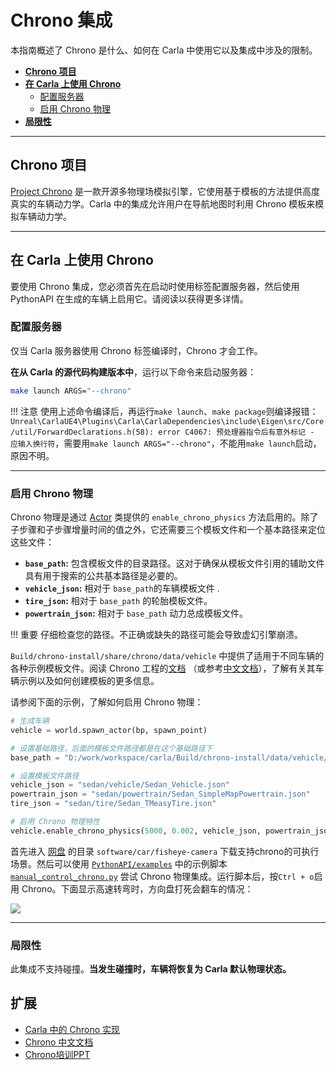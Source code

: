 # Chrono 集成

本指南概述了 Chrono 是什么、如何在 Carla 中使用它以及集成中涉及的限制。

- [__Chrono 项目__](#project_chrono)
- [__在 Carla 上使用 Chrono__](#using_chrono_on_carla)
    - [配置服务器](#configuring_the_server)
    - [启用 Chrono 物理](#enabling_chrono_physics)
- [__局限性__](#limitations)

---

## Chrono 项目 <span id="project_chrono"></span>

[Project Chrono](https://projectchrono.org/) 是一款开源多物理场模拟引擎，它使用基于模板的方法提供高度真实的车辆动力学。Carla 中的集成允许用户在导航地图时利用 Chrono 模板来模拟车辆动力学。

---

## 在 Carla 上使用 Chrono <span id="using_chrono_on_carla"></span>

要使用 Chrono 集成，您必须首先在启动时使用标签配置服务器，然后使用 PythonAPI 在生成的车辆上启用它。请阅读以获得更多详情。

### 配置服务器 <span id="configuring_the_server"></span>

仅当 Carla 服务器使用 Chrono 标签编译时，Chrono 才会工作。

__在从 Carla 的源代码构建版本中__，运行以下命令来启动服务器：

```sh
make launch ARGS="--chrono"
```

!!! 注意
    使用上述命令编译后，再运行`make launch`、`make package`则编译报错：`Unreal\CarlaUE4\Plugins\Carla\CarlaDependencies\include\Eigen\src/Core/util/ForwardDeclarations.h(58): error C4067: 预处理器指令后有意外标记 - 应输入换行符`，需要用`make launch ARGS="--chrono"`，不能用`make launch`启动，原因不明。

---

### 启用 Chrono 物理 <span id="enabling_chrono_physics"></span>

Chrono 物理是通过 [Actor](python_api.md#carlaactor) 类提供的 `enable_chrono_physics` 方法启用的。除了子步骤和子步骤增量时间的值之外，它还需要三个模板文件和一个基本路径来定位这些文件： 

- __`base_path`:__ 包含模板文件的目录路径。这对于确保从模板文件引用的辅助文件具有用于搜索的公共基本路径是必要的。
- __`vehicle_json`:__ 相对于 `base_path`的车辆模板文件 .
- __`tire_json`:__ 相对于 `base_path` 的轮胎模板文件。
- __`powertrain_json`:__ 相对于 `base_path` 动力总成模板文件。

!!! 重要
    仔细检查您的路径。不正确或缺失的路径可能会导致虚幻引擎崩溃。

`Build/chrono-install/share/chrono/data/vehicle` 中提供了适用于不同车辆的各种示例模板文件。阅读 Chrono 工程的[文档](https://api.projectchrono.org/manual_vehicle.html) （或参考[中文文档](chrono/manual_vehicle.md)），了解有关其车辆示例以及如何创建模板的更多信息。

请参阅下面的示例，了解如何启用 Chrono 物理：

```python
# 生成车辆
vehicle = world.spawn_actor(bp, spawn_point)

# 设置基础路径，后面的模板文件路径都是在这个基础路径下
base_path = "D:/work/workspace/carla/Build/chrono-install/data/vehicle/"

# 设置模板文件路径
vehicle_json = "sedan/vehicle/Sedan_Vehicle.json"
powertrain_json = "sedan/powertrain/Sedan_SimpleMapPowertrain.json"
tire_json = "sedan/tire/Sedan_TMeasyTire.json"

# 启用 Chrono 物理特性
vehicle.enable_chrono_physics(5000, 0.002, vehicle_json, powertrain_json, tire_json, base_path)
```

首先进入 [网盘](https://pan.baidu.com/s/1n2fJvWff4pbtMe97GOqtvQ?pwd=hutb) 的目录 `software/car/fisheye-camera` 下载支持chrono的可执行场景。然后可以使用 [`PythonAPI/examples`](https://github.com/OpenHUTB/carla_doc/tree/master/src/examples) 中的示例脚本 [`manual_control_chrono.py`](https://github.com/OpenHUTB/carla_doc/blob/master/src/examples/manual_control_chrono.py) 尝试 Chrono 物理集成。运行脚本后，按`Ctrl + o`启用 Chrono。下面显示高速转弯时，方向盘打死会翻车的情况：

![](./img/chrono/vechile_turnover.gif)

---

### 局限性 <span id="limitations"></span>

此集成不支持碰撞。__当发生碰撞时，车辆将恢复为 Carla 默认物理状态。__


## 扩展

* [Carla 中的 Chrono 实现](chrono/vehicle_overview.md)
* [Chrono 中文文档](chrono/manual_vehicle.md)
* [Chrono培训PPT](https://api.projectchrono.org/9.0.0/tutorial_slides_300.html)
